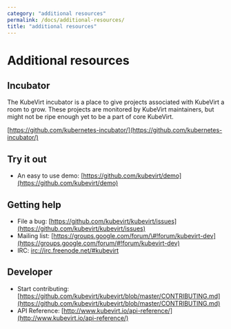 ```yaml
---
category: "additional resources"
permalink: /docs/additional-resources/
title: "additional resources"
---
```


# Additional resources

## Incubator

The KubeVirt incubator is a place to give projects associated with KubeVirt a room to grow. These projects are monitored by KubeVirt maintainers, but might not be ripe enough yet to be a part of core KubeVirt.

[https://github.com/kubernetes-incubator/](https://github.com/kubernetes-incubator/)

## Try it out

* An easy to use demo: [https://github.com/kubevirt/demo](https://github.com/kubevirt/demo)

## Getting help

* File a bug: [https://github.com/kubevirt/kubevirt/issues](https://github.com/kubevirt/kubevirt/issues)
* Mailing list: [https://groups.google.com/forum/\#!forum/kubevirt-dev](https://groups.google.com/forum/#!forum/kubevirt-dev)
* IRC: [irc://irc.freenode.net/\#kubevirt](irc://irc.freenode.net/#kubevirt)

## Developer

* Start contributing: [https://github.com/kubevirt/kubevirt/blob/master/CONTRIBUTING.md](https://github.com/kubevirt/kubevirt/blob/master/CONTRIBUTING.md)
* API Reference: [http://www.kubevirt.io/api-reference/](http://www.kubevirt.io/api-reference/)

